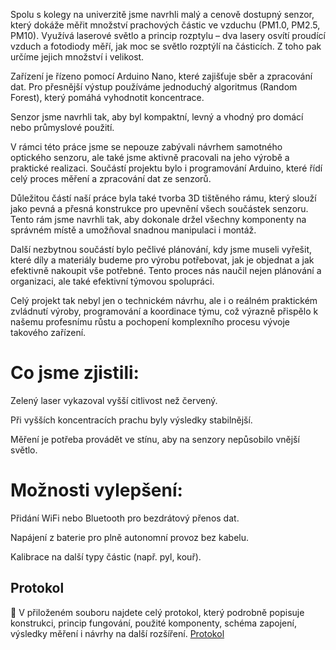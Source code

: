 Spolu s kolegy na univerzitě jsme navrhli malý a cenově dostupný senzor, který dokáže měřit množství prachových částic ve vzduchu (PM1.0, PM2.5, PM10). Využívá laserové světlo a princip rozptylu – dva lasery osvítí proudící vzduch a fotodiody měří, jak moc se světlo rozptýlí na částicích. Z toho pak určíme jejich množství i velikost.

Zařízení je řízeno pomocí Arduino Nano, které zajišťuje sběr a zpracování dat. Pro přesnější výstup používáme jednoduchý algoritmus (Random Forest), který pomáhá vyhodnotit koncentrace.

Senzor jsme navrhli tak, aby byl kompaktní, levný a vhodný pro domácí nebo průmyslové použití. 

V rámci této práce jsme se nepouze zabývali návrhem samotného optického senzoru, ale také jsme aktivně pracovali na jeho výrobě a praktické realizaci. Součástí projektu bylo i programování Arduino, které řídí celý proces měření a zpracování dat ze senzorů.

Důležitou částí naší práce byla také tvorba 3D tištěného rámu, který slouží jako pevná a přesná konstrukce pro upevnění všech součástek senzoru. Tento rám jsme navrhli tak, aby dokonale držel všechny komponenty na správném místě a umožňoval snadnou manipulaci i montáž.

Další nezbytnou součástí bylo pečlivé plánování, kdy jsme museli vyřešit, které díly a materiály budeme pro výrobu potřebovat, jak je objednat a jak efektivně nakoupit vše potřebné. Tento proces nás naučil nejen plánování a organizaci, ale také efektivní týmovou spolupráci.

Celý projekt tak nebyl jen o technickém návrhu, ale i o reálném praktickém zvládnutí výroby, programování a koordinace týmu, což výrazně přispělo k našemu profesnímu růstu a pochopení komplexního procesu vývoje takového zařízení.

# Co jsme zjistili:
Zelený laser vykazoval vyšší citlivost než červený.

Při vyšších koncentracích prachu byly výsledky stabilnější.

Měření je potřeba provádět ve stínu, aby na senzory nepůsobilo vnější světlo.

# Možnosti vylepšení:
Přidání WiFi nebo Bluetooth pro bezdrátový přenos dat.

Napájení z baterie pro plně autonomní provoz bez kabelu.

Kalibrace na další typy částic (např. pyl, kouř).

## Protokol

📄 V přiloženém souboru najdete celý protokol, který podrobně popisuje konstrukci, princip fungování, použité komponenty, schéma zapojení, výsledky měření i návrhy na další rozšíření. 
[Protokol](./Protokol)
